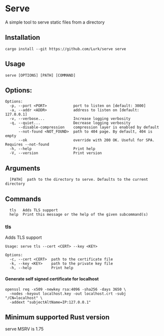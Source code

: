 # Serve

A simple tool to serve static files from a directory

## Installation

```shell
cargo install --git https://github.com/Lurk/serve serve
```

## Usage

```
serve [OPTIONS] [PATH] [COMMAND]
```

## Options:

```
Options:
  -p, --port <PORT>            port to listen on [default: 3000]
  -a, --addr <ADDR>            address to listen on [default: 127.0.0.1]
  -v, --verbose...             Increase logging verbosity
  -q, --quiet...               Decrease logging verbosity
      --disable-compression    compression layer is enabled by default
      --not-found <NOT_FOUND>  path to 404 page. By default, 404 is empty
      --ok                     override with 200 OK. Useful for SPA. Requires --not-found
  -h, --help                   Print help
  -V, --version                Print version
```

## Arguments

```
  [PATH]  path to the directory to serve. Defaults to the current directory
```

## Commands

```
  tls   Adds TLS support
  help  Print this message or the help of the given subcommand(s)
```

### tls

Adds TLS support

```
Usage: serve tls --cert <CERT> --key <KEY>

Options:
  -c, --cert <CERT>  path to the certificate file
  -k, --key <KEY>    path to the private key file
  -h, --help         Print help

```

#### Generate self signed certificate for localhost

```shell
openssl req -x509 -newkey rsa:4096 -sha256 -days 3650 \
  -nodes -keyout localhost.key -out localhost.crt -subj "/CN=localhost" \
  -addext "subjectAltName=IP:127.0.0.1"
```

## Minimum supported Rust version

serve MSRV is 1.75
